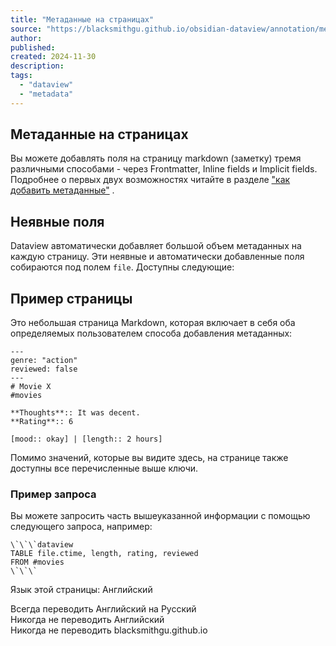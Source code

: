 ```yaml
---
title: "Метаданные на страницах"
source: "https://blacksmithgu.github.io/obsidian-dataview/annotation/metadata-pages/"
author:
published:
created: 2024-11-30
description:
tags:
  - "dataview"
  - "metadata"
---
```

## Метаданные на страницах

Вы можете добавлять поля на страницу markdown (заметку) тремя различными способами - через Frontmatter, Inline fields и Implicit fields. Подробнее о первых двух возможностях читайте в разделе ["как добавить метаданные"](https://blacksmithgu.github.io/obsidian-dataview/annotation/add-metadata/) .

## Неявные поля

Dataview автоматически добавляет большой объем метаданных на каждую страницу. Эти неявные и автоматически добавленные поля собираются под полем `file`. Доступны следующие:

## Пример страницы

Это небольшая страница Markdown, которая включает в себя оба определяемых пользователем способа добавления метаданных:

```
---
genre: "action"
reviewed: false
---
# Movie X
#movies

**Thoughts**:: It was decent.
**Rating**:: 6

[mood:: okay] | [length:: 2 hours]
```

Помимо значений, которые вы видите здесь, на странице также доступны все перечисленные выше ключи.

### Пример запроса

Вы можете запросить часть вышеуказанной информации с помощью следующего запроса, например:

```
\`\`\`dataview
TABLE file.ctime, length, rating, reviewed
FROM #movies
\`\`\`
```

Язык этой страницы: Английский

Всегда переводить Английский на Русский  
Никогда не переводить Английский  
Никогда не переводить blacksmithgu.github.io